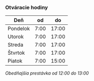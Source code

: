 ### Otváracie hodiny

| Deň      | od   | do    |
|----------|------|-------|
| Pondelok | 7:00 | 17:00 |
| Utorok   | 7:00 | 17:00 |
| Streda   | 7:00 | 17:00 |
| Štvrtok  | 7:00 | 17:00 |
| Piatok   | 7:00 | 15:00 |

_Obedňajšia prestávka od 12:00 do 13:00_
